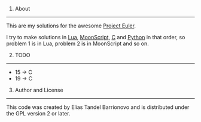 1. About
-----

This are my solutions for the awesome [Project Euler](http://projecteuler.net/).

I try to make solutions in [Lua](http://www.lua.org), [MoonScript](http://moonscript.org), [C](http://en.wikipedia.org/wiki/C_%28programming_language%29) and [Python](http://www.python.org) in that order, so problem 1 is in Lua, problem 2 is in MoonScript and so on.

2. TODO
-----

* 15 -> C
* 19 -> C

3. Author and License
-----

This code was created by Elias Tandel Barrionovo and is distributed under the GPL version 2 or later.
